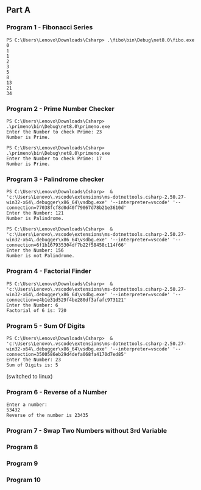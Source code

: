 ## Part A
### Program 1 - Fibonacci Series
```
PS C:\Users\Lenovo\Downloads\Csharp> .\fibo\bin\Debug\net8.0\fibo.exe
0
1
1
2
3
5
8
13
21
34
```

### Program 2 - Prime Number Checker
```
PS C:\Users\Lenovo\Downloads\Csharp> .\primeno\bin\Debug\net8.0\primeno.exe      
Enter the Number to check Prime: 23
Number is Prime.
```

```
PS C:\Users\Lenovo\Downloads\Csharp> .\primeno\bin\Debug\net8.0\primeno.exe
Enter the Number to check Prime: 17
Number is Prime.
```

### Program 3 - Palindrome checker
```
PS C:\Users\Lenovo\Downloads\Csharp>  & 'c:\Users\Lenovo\.vscode\extensions\ms-dotnettools.csharp-2.50.27-win32-x64\.debugger\x86_64\vsdbg.exe' '--interpreter=vscode' '--connection=77038fcf8d0d40f79067d78b21e3610d' 
Enter the Number: 121
Number is Palindrome.
```

```
PS C:\Users\Lenovo\Downloads\Csharp>  & 'c:\Users\Lenovo\.vscode\extensions\ms-dotnettools.csharp-2.50.27-win32-x64\.debugger\x86_64\vsdbg.exe' '--interpreter=vscode' '--connection=6f1b167935304df7b22f58458c114f66' 
Enter the Number: 156
Number is not Palindrome.
```

### Program 4 - Factorial Finder
```
PS C:\Users\Lenovo\Downloads\Csharp>  & 'c:\Users\Lenovo\.vscode\extensions\ms-dotnettools.csharp-2.50.27-win32-x64\.debugger\x86_64\vsdbg.exe' '--interpreter=vscode' '--connection=e4b1e31d529f4be280df3afafc973121' 
Enter the Number: 6
Factorial of 6 is: 720
```

### Program 5 - Sum Of Digits
```
PS C:\Users\Lenovo\Downloads\Csharp>  & 'c:\Users\Lenovo\.vscode\extensions\ms-dotnettools.csharp-2.50.27-win32-x64\.debugger\x86_64\vsdbg.exe' '--interpreter=vscode' '--connection=3500586eb29d4defa068fa4170d7ed85' 
Enter the Number: 23
Sum of Digits is: 5
```

(switched to linux)

### Program 6 - Reverse of a Number
```
Enter a number: 
53432
Reverse of the number is 23435
```

### Program 7 - Swap Two Numbers without 3rd Variable

### Program 8

### Program 9

### Program 10